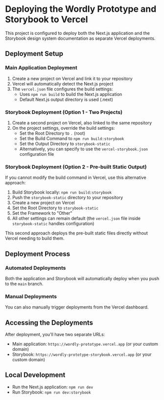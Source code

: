 # Deploying the Wordly Prototype and Storybook to Vercel

This project is configured to deploy both the Next.js application and the Storybook design system documentation as separate Vercel deployments.

## Deployment Setup

### Main Application Deployment

1. Create a new project on Vercel and link it to your repository
2. Vercel will automatically detect the Next.js project
3. The `vercel.json` file configures the build settings:
   - Uses `npm run build` to build the Next.js application
   - Default Next.js output directory is used (.next)

### Storybook Deployment (Option 1 - Two Projects)

1. Create a second project on Vercel, also linked to the same repository
2. On the project settings, override the build settings:
   - Set the Root Directory to `.` (root)
   - Set the Build Command to `npm run build:storybook`
   - Set the Output Directory to `storybook-static`
   - Alternatively, you can specify to use the `vercel-storybook.json` configuration file

### Storybook Deployment (Option 2 - Pre-built Static Output)

If you cannot modify the build command in Vercel, use this alternative approach:

1. Build Storybook locally: `npm run build:storybook`
2. Push the `storybook-static` directory to your repository
3. Create a new project on Vercel
4. Set the Root Directory to `storybook-static`
5. Set the Framework to "Other"
6. All other settings can remain default (the `vercel.json` file inside `storybook-static` handles configuration)

This second approach deploys the pre-built static files directly without Vercel needing to build them.

## Deployment Process

### Automated Deployments

Both the application and Storybook will automatically deploy when you push to the `main` branch.

### Manual Deployments

You can also manually trigger deployments from the Vercel dashboard.

## Accessing the Deployments

After deployment, you'll have two separate URLs:

- Main application: `https://wordly-prototype.vercel.app` (or your custom domain)
- Storybook: `https://wordly-prototype-storybook.vercel.app` (or your custom domain)

## Local Development

- Run the Next.js application: `npm run dev`
- Run Storybook: `npm run dev:storybook`
